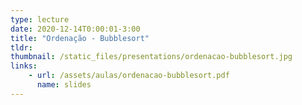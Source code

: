 ```yaml
---
type: lecture
date: 2020-12-14T0:00:01-3:00
title: "Ordenação - Bubblesort"
tldr: 
thumbnail: /static_files/presentations/ordenacao-bubblesort.jpg
links: 
    - url: /assets/aulas/ordenacao-bubblesort.pdf
      name: slides
---
```

